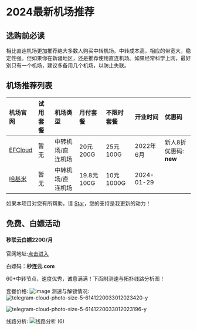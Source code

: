 # 2024最新机场推荐

## 选购前必读

相比直连机场更加推荐绝大多数人购买中转机场。中转成本高，相应的带宽大，稳定性强。但如果你在新疆地区，还是推荐使用直连机场。如果经常科学上网，最好别只有一个机场，建议多备用几个机场，以防止失联。

## 机场推荐列表

| 机场官网 | 试用套餐 | 机场类型| 月付套餐 | 不限时套餐 | 开业时间 | 优惠码 |
| :----- | :----- | :----- | :----- | :----- | :----- | :----- | 
|  [EFCloud](https://inv.easyfastcloud.com/#/register?code=HwwBaKx7) | 暂无 |中转机场/直连机场| 20元200G | 25元100G | 2022年6月 |  新人8折优惠码: **new**|
| [哈基米](https://a.hajimi.icu/c3ca2751f44d40bf9df918b4eaea7839/MjMxYmQ2) | 暂无 |中转机场/直连机场| 19.8元100G | 10元1000G | 2024-01-29 |  |


如果本项目对您有所帮助，请 [Star](https://github.com/BigData3733/jichang)，您的支持是我更新的动力！

## 免费、白嫖活动

#### 秒联云白嫖220G/月

官网地址:[点击进入](https://mly01.miaolianyun.my/#/register?code=WGzSRoZR)

白嫖码：**秒连云.com**

60+中转节点，速度优秀，诚意满满！下面附测速与拓扑线路分析图！


套餐价格:
![image](https://github.com/user-attachments/assets/a7f9b696-97b0-460d-9dad-b3e7ea6831e7)
测速与解锁情况:
![telegram-cloud-photo-size-5-6141220033012023420-y](https://github.com/user-attachments/assets/887e2ea5-d3e0-48dd-af6c-7e7f6e71e3e9)

![telegram-cloud-photo-size-5-6141220033012023196-y](https://github.com/user-attachments/assets/2862ade5-85a1-473b-9430-062d08ab86e6)

线路分析:
![线路分析 (6)](https://github.com/user-attachments/assets/9091b628-ae11-4840-bb75-21d09087966c)
